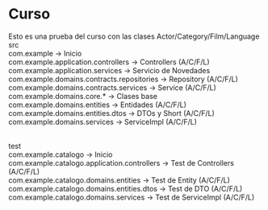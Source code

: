 # Curso 
Esto es una prueba del curso con las clases Actor/Category/Film/Language <br/>
src <br/>
com.example -> Inicio <br/>
com.example.application.controllers -> Controllers (A/C/F/L) <br/>
com.example.application.services -> Servicio de Novedades <br/>
com.example.domains.contracts.repositories -> Repository (A/C/F/L) <br/>
com.example.domains.contracts.services -> Service (A/C/F/L) <br/>
com.example.domains.core.* -> Clases base <br/>
com.example.domains.entities -> Entidades (A/C/F/L) <br/>
com.example.domains.entities.dtos -> DTOs y Short (A/C/F/L) <br/>
com.example.domains.services -> ServiceImpl (A/C/F/L) <br/><br/>

test <br/>
com.example.catalogo -> Inicio <br/>
com.example.catalogo.application.controllers -> Test de Controllers (A/C/F/L) <br/>
com.example.catalogo.domains.entities -> Test de Entity (A/C/F/L) <br/>
com.example.catalogo.domains.entities.dtos -> Test de DTO (A/C/F/L) <br/>
com.example.catalogo.domains.services -> Test de ServiceImpl (A/C/F/L) <br/>